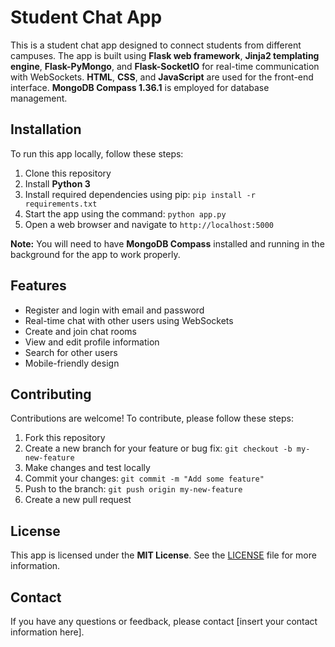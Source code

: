 # Student Chat App

This is a student chat app designed to connect students from different campuses. The app is built using **Flask web framework**, **Jinja2 templating engine**, **Flask-PyMongo**, and **Flask-SocketIO** for real-time communication with WebSockets. **HTML**, **CSS**, and **JavaScript** are used for the front-end interface. **MongoDB Compass 1.36.1** is employed for database management.

## Installation

To run this app locally, follow these steps:

1. Clone this repository
2. Install **Python 3**
3. Install required dependencies using pip: `pip install -r requirements.txt`
4. Start the app using the command: `python app.py`
5. Open a web browser and navigate to `http://localhost:5000`

**Note:** You will need to have **MongoDB Compass** installed and running in the background for the app to work properly.

## Features

- Register and login with email and password
- Real-time chat with other users using WebSockets
- Create and join chat rooms
- View and edit profile information
- Search for other users
- Mobile-friendly design

## Contributing

Contributions are welcome! To contribute, please follow these steps:

1. Fork this repository
2. Create a new branch for your feature or bug fix: `git checkout -b my-new-feature`
3. Make changes and test locally
4. Commit your changes: `git commit -m "Add some feature"`
5. Push to the branch: `git push origin my-new-feature`
6. Create a new pull request

## License

This app is licensed under the **MIT License**. See the [LICENSE](LICENSE) file for more information.

## Contact

If you have any questions or feedback, please contact [insert your contact information here].

